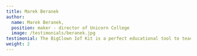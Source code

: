 ```yaml
---
title: Marek Beranek
author:
  name: Marek Beranek,
  position: maker - director of Unicorn College
  image: /testimonials/beranek.jpg
testimonial: The BigClown IoT Kit is a perfect educational tool to teach new technologies, especially in IoT area.
weight: 2
---
```

